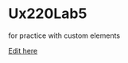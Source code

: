 # Ux220Lab5
for practice with custom elements

[Edit here](https://diy-pwa.dev/~/gh/laurenkuiv/Ux220Lab5)
